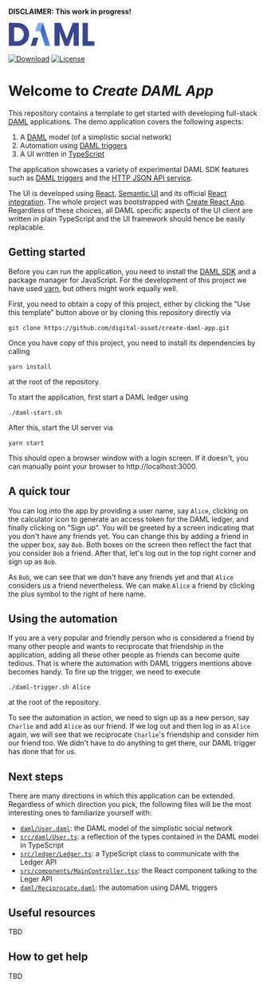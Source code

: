 **DISCLAIMER: This work in progress!**

[![DAML logo](daml-logo.png)](https://www.daml.com)

[![Download](https://img.shields.io/github/release/digital-asset/daml.svg?label=Download)](https://docs.daml.com/getting-started/installation.html)
[![License](https://img.shields.io/badge/License-Apache%202.0-blue.svg)](https://github.com/digital-asset/daml/blob/master/LICENSE)

# Welcome to _Create DAML App_

This repository contains a template to get started with developing full-stack
[DAML](https://daml.com/) applications. The demo application covers the following aspects:

1. A [DAML](https://docs.daml.com/index.html) model (of a simplistic social network)
2. Automation using [DAML triggers](https://docs.daml.com/triggers/index.html)
3. A UI written in [TypeScript](https://www.typescriptlang.org/)

The application showcases a variety of experimental DAML SDK features such as
[DAML triggers](https://docs.daml.com/triggers/index.html) and the
[HTTP JSON API service](https://docs.daml.com/json-api/index.html).

The UI is developed using [React](https://reactjs.org/),
[Semantic UI](https://react.semantic-ui.com/) and its
official [React integration](https://react.semantic-ui.com/).
The whole project was bootstrapped with
[Create React App](https://github.com/facebook/create-react-app).
Regardless of these choices, all DAML specific aspects of the UI client are
written in plain TypeScript and the UI framework should hence be easily
replacable.


## Getting started

Before you can run the application, you need to install the
[DAML SDK](https://docs.daml.com/getting-started/installation.html) and a
package manager for JavaScript. For the development of this project we have
used [yarn](https://yarnpkg.com/en/docs/install), but others might work
equally well.

First, you need to obtain a copy of this project, either by clicking the
"Use this template" button above or by cloning this repository directly via
```
git clone https://github.com/digital-asset/create-daml-app.git
```

Once you have copy of this project, you need to install its dependencies
by calling
```
yarn install
```
at the root of the repository.

To start the application, first start a DAML ledger using
```
./daml-start.sh
```
After this, start the UI server via
```
yarn start
```
This should open a browser window with a login screen. If it doesn't, you
can manually point your browser to http://localhost:3000.


## A quick tour

You can log into the app by providing a user name, say `Alice`, clicking
on the calculator icon to generate an access token for the DAML ledger,
and finally clicking on "Sign up". You will be greeted by a screen
indicating that you don't have any friends yet. You can change this by
adding a friend in the upper box, say `Bob`. Both boxes on the screen
then reflect the fact that you consider `Bob` a friend. After that, let's
log out in the top right corner and sign up as `Bob`.

As `Bob`, we can see that we don't have any friends yet and that `Alice`
considers us a friend nevertheless. We can make `Alice` a friend by
clicking the plus symbol to the right of here name.


## Using the automation

If you are a very popular and friendly person who is considered a friend
by many other people and wants to reciprocate that friendship in the
application, adding all these other people as friends can become quite
tedious. That is where the automation with DAML triggers mentions above
becomes handy. To fire up the trigger, we need to execute
```
./daml-trigger.sh Alice
```
at the root of the repository.

To see the automation in action, we need to sign up as a new person, say
`Charlie` and add `Alice` as our friend. If we log out and then log in as
`Alice` again, we will see that we reciprocate `Charlie`'s friendship and
consider him our friend too. We didn't have to do anything to get there,
our DAML trigger has done that for us.


## Next steps

There are many directions in which this application can be extended.
Regardless of which direction you pick, the following files will be the most
interesting ones to familiarize yourself with:

- [`daml/User.daml`](daml/User.daml): the DAML model of the simplistic
  social network
- [`src/daml/User.ts`](src/daml/User.ts): a reflection of the types
  contained in the DAML model in TypeScript
- [`src/ledger/Ledger.ts`](src/ledger/Ledger.ts): a TypeScript class to
  communicate with the Ledger API
- [`src/components/MainController.tsx`](src/components/MainController.tsx):
  the React component talking to the Leger API
- [`daml/Reciprocate.daml`](daml/Reciprocate.daml): the automation using
  DAML triggers


## Useful resources

TBD


## How to get help

TBD
